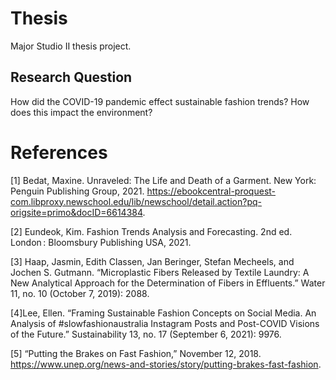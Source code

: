 # Thesis

Major Studio II thesis project. 
## Research Question

How did the COVID-19 pandemic effect sustainable fashion trends? How does this impact the environment? 

# References
[1] Bedat, Maxine. Unraveled: The Life and Death of a Garment. New York: Penguin Publishing Group, 2021. https://ebookcentral-proquest-com.libproxy.newschool.edu/lib/newschool/detail.action?pq-origsite=primo&docID=6614384.

[2] Eundeok, Kim. Fashion Trends Analysis and Forecasting. 2nd ed. London : Bloomsbury Publishing USA, 2021.

[3] Haap, Jasmin, Edith Classen, Jan Beringer, Stefan Mecheels, and Jochen S. Gutmann. “Microplastic Fibers Released by Textile Laundry: A New Analytical Approach for the Determination of Fibers in Effluents.” Water 11, no. 10 (October 7, 2019): 2088.

[4]Lee, Ellen. “Framing Sustainable Fashion Concepts on Social Media. An Analysis of #slowfashionaustralia Instagram Posts and Post-COVID Visions of the Future.” Sustainability 13, no. 17 (September 6, 2021): 9976.

[5] “Putting the Brakes on Fast Fashion,” November 12, 2018. https://www.unep.org/news-and-stories/story/putting-brakes-fast-fashion.
